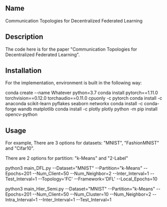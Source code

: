 ## Name
Communication Topologies for Decentralized Federated Learning

## Description
The code here is for the paper "Communication Topologies for Decentralized Federated Learning".

## Installation
For the implementation, environment is built in the following way:  

conda create --name Whatever python=3.7
conda install pytorch==1.11.0 torchvision==0.12.0 torchaudio==0.11.0 cpuonly -c pytorch
conda install -c anaconda scikit-learn pyflakes seaborn networkx
conda install -c conda-forge wandb matplotlib
conda install -c plotly plotly
python -m pip install opencv-python

## Usage
For example,
There are 3 options for datasets: "MNIST", "FashionMNIST" and "Cifar10".  

There are 2 options for partition: "k-Means" and "2-Label"

python3 main_DFL.py --Dataset="MNIST" --Partition="k-Means" --Epochs=201 --Num_Client=50 --Num_Neighbor=2 --Inter_Interval=1 --Test_Interval=1 --Topology='FC' --Framework='DFL' --Local_Epochs=10  

python3 main_Hier_Semi.py --Dataset="MNIST" --Partition="k-Means" --Epochs=201 --Num_Client=50 --Num_Cluster=10 --Num_Neighbor=2 --Intra_Interval=1 --Inter_Interval=1 --Test_Interval=1 
